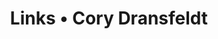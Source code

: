---
layout: feed
title: Links • Cory Dransfeldt
icon: link
heading: Feed preview • links
description: A feed of links I've liked.
permalink: /assets/feeds/links.xsl
---